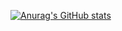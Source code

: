 [![Anurag's GitHub stats](https://github-readme-stats.vercel.app/api?username=Lemeszz)](https://github.com/anuraghazra/github-readme-stats)



